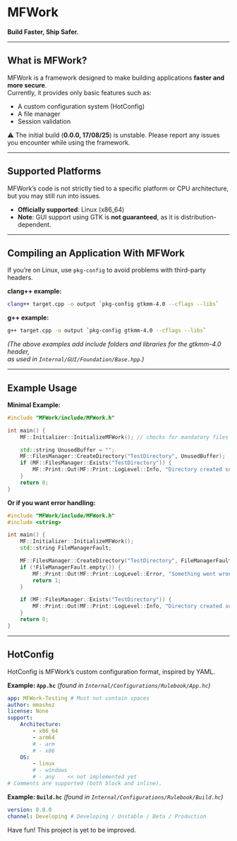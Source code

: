 # MFWork  
**Build Faster, Ship Safer.**

---

## What is MFWork?  

MFWork is a framework designed to make building applications **faster and more secure**.  
Currently, it provides only basic features such as:  

- A custom configuration system (HotConfig)  
- A file manager  
- Session validation  

⚠️ The initial build (**0.0.0, 17/08/25**) is unstable. Please report any issues you encounter while using the framework.  

---

## Supported Platforms  

MFWork’s code is not strictly tied to a specific platform or CPU architecture,  
but you may still run into issues.  

- **Officially supported**: Linux (x86_64)  
- **Note**: GUI support using GTK is **not guaranteed**, as it is distribution-dependent.  

---

## Compiling an Application With MFWork  

If you’re on Linux, use `pkg-config` to avoid problems with third-party headers.  

**clang++ example:**  
```bash
clang++ target.cpp -o output `pkg-config gtkmm-4.0 --cflags --libs`
```

**g++ example:**  
```bash
g++ target.cpp -o output `pkg-config gtkmm-4.0 --cflags --libs`
```

*(The above examples add include folders and libraries for the gtkmm-4.0 header,  
as used in `Internal/GUI/Foundation/Base.hpp`.)*  

---

## Example Usage  

**Minimal Example:**  
```cpp
#include "MFWork/include/MFWork.h"

int main() {
    MF::Initializer::InitializeMFWork(); // checks for mandatory files and validates session

    std::string UnusedBuffer = "";
    MF::FilesManager::CreateDirectory("TestDirectory", UnusedBuffer);
    if (MF::FilesManager::Exists("TestDirectory")) {
        MF::Print::Out(MF::Print::LogLevel::Info, "Directory created successfully!");
    }
    return 0;
}
```

**Or if you want error handling:**  
```cpp
#include "MFWork/include/MFWork.h"
#include <string>

int main() {
    MF::Initializer::InitializeMFWork();
    std::string FileManagerFault;

    MF::FilesManager::CreateDirectory("TestDirectory", FileManagerFault);
    if (!FileManagerFault.empty()) {
        MF::Print::Out(MF::Print::LogLevel::Error, "Something went wrong: " + FileManagerFault);
        return 1;
    }

    if (MF::FilesManager::Exists("TestDirectory")) {
        MF::Print::Out(MF::Print::LogLevel::Info, "Directory created successfully!");
    }
    return 0;
}
```

---

## HotConfig  

HotConfig is MFWork’s custom configuration format, inspired by YAML.  

**Example: `App.hc`** *(found in `Internal/Configurations/Rulebook/App.hc`)*  
```yaml
app: MFWork-Testing # Must not contain spaces
author: mmashez
license: None
support:
    Architecture: 
        - x86_64
        - arm64
        # - arm
        # - x86
    OS:
        - linux
        # - windows
        # - any    << not implemented yet
# Comments are supported (both block and inline).
```

**Example: `Build.hc`** *(found in `Internal/Configurations/Rulebook/Build.hc`)*  
```yaml
version: 0.0.0
channel: Developing # Developing / Unstable / Beta / Production
```

Have fun! This project is yet to be improved.
